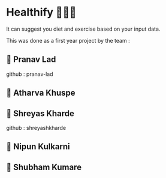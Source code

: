 # Healthify 🤸‍♂️🦾
It can suggest you diet and exercise based on your input data.

This was done as a first year project by the team : 
## 🧑 Pranav Lad
github : pranav-lad
## 🧑 Atharva Khuspe
## 🧑 Shreyas Kharde
github : shreyashkharde
## 🧑 Nipun Kulkarni
## 🧑 Shubham Kumare
